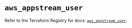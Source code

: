 # `aws_appstream_user`

Refer to the Terraform Registry for docs: [`aws_appstream_user`](https://registry.terraform.io/providers/hashicorp/aws/5.45.0/docs/resources/appstream_user).
